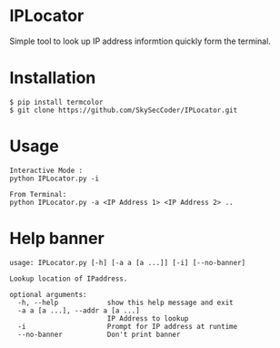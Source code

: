 # IPLocator
Simple tool to look up IP address informtion quickly form the terminal. 

# Installation
```
$ pip install termcolor
$ git clone https://github.com/SkySecCoder/IPLocator.git
```
# Usage
```
Interactive Mode :
python IPLocator.py -i

From Terminal:
python IPLocator.py -a <IP Address 1> <IP Address 2> ..
```

# Help banner
```
usage: IPLocator.py [-h] [-a a [a ...]] [-i] [--no-banner]

Lookup location of IPaddress.

optional arguments:
  -h, --help            show this help message and exit
  -a a [a ...], --addr a [a ...]
                        IP Address to lookup
  -i                    Prompt for IP address at runtime
  --no-banner           Don't print banner
```

